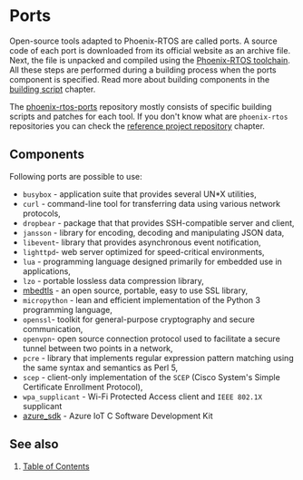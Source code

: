 # Ports

Open-source tools adapted to Phoenix-RTOS are called ports. A source code of each port is downloaded from its official
 website as an archive file.
Next, the file is unpacked and compiled using the [Phoenix-RTOS toolchain](../building/toolchain.md).
 All these steps are performed during a building process when the ports component is specified. Read more about
  building components in the [building script](../building/script.md) chapter.

The [phoenix-rtos-ports](https://github.com/phoenix-rtos/phoenix-rtos-ports) repository mostly consists of specific
building scripts and patches for each tool.
If you don't know what are `phoenix-rtos` repositories you can check the
[reference project repository](../building/project.md) chapter.

## Components

Following ports are possible to use:

- `busybox` - application suite that provides several UN*X utilities,
- `curl` - command-line tool for transferring data using various network protocols,
- `dropbear` - package that that provides SSH-compatible server and client,
- `jansson` - library for encoding, decoding and manipulating JSON data,
- `libevent`- library that provides asynchronous event notification,
- `lighttpd`- web server optimized for speed-critical environments,
- `lua` - programming language designed primarily for embedded use in applications,
- `lzo` - portable lossless data compression library,
- [mbedtls](mbedtls.md) - an open source, portable, easy to use SSL library,
- `micropython` - lean and efficient implementation of the Python 3 programming language,
- `openssl`- toolkit for general-purpose cryptography and secure communication,
- `openvpn`- open source connection protocol used to facilitate a secure tunnel between two points in a network,
- `pcre` - library that implements regular expression pattern matching using the same syntax and semantics as Perl 5,
- `scep` - client-only implementation of the `SCEP` (Cisco System's Simple Certificate Enrollment Protocol),
- `wpa_supplicant` - Wi-Fi Protected Access client and `IEEE 802.1X` supplicant
- [azure_sdk](azure_sdk.md) - Azure IoT C Software Development Kit

<!-- #TODO: add chapters on how to use each of this tool -->

## See also

1. [Table of Contents](../README.md)
